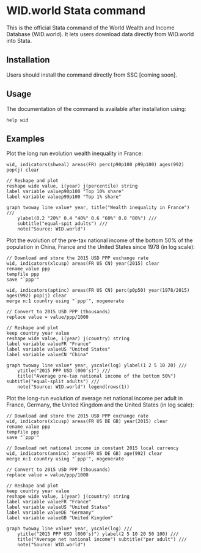 # WID.world Stata command

This is the official Stata command of the World Wealth and Income Database (WID.world). It lets users download data directly from WID.world into Stata.

## Installation

Users should install the command directly from SSC [coming soon].

## Usage

The documentation of the command is available after installation using:
```
help wid
```

## Examples

Plot the long run evolution wealth inequality in France:
```
wid, indicators(shweal) areas(FR) perc(p90p100 p99p100) ages(992) pop(j) clear

// Reshape and plot
reshape wide value, i(year) j(percentile) string
label variable valuep90p100 "Top 10% share"
label variable valuep99p100 "Top 1% share"

graph twoway line value* year, title("Wealth inequality in France") ///
	ylabel(0.2 "20%" 0.4 "40%" 0.6 "60%" 0.8 "80%") ///
	subtitle("equal-spit adults") ///
	note("Source: WID.world")
```

Plot the evolution of the pre-tax national income of the bottom 50% of the population in China, France and the United States since 1978 (in log scale):
```
// Download and store the 2015 USD PPP exchange rate
wid, indicators(xlcusp) areas(FR US CN) year(2015) clear
rename value ppp
tempfile ppp
save "`ppp'"

wid, indicators(aptinc) areas(FR US CN) perc(p0p50) year(1978/2015) ages(992) pop(j) clear
merge n:1 country using "`ppp'", nogenerate

// Convert to 2015 USD PPP (thousands)
replace value = value/ppp/1000

// Reshape and plot
keep country year value
reshape wide value, i(year) j(country) string
label variable valueFR "France"
label variable valueUS "United States"
label variable valueCN "China"

graph twoway line value* year, yscale(log) ylabel(1 2 5 10 20) ///
	ytitle("2015 PPP USD (000’s)") ///
	title("Average pre-tax national income of the bottom 50%") subtitle("equal-split adults") ///
	note("Source: WID.world") legend(rows(1))
```

Plot the long-run evolution of average net national income per adult in France, Germany, the United Kingdom and the United States (in log scale):
```
// Download and store the 2015 USD PPP exchange rate
wid, indicators(xlcusp) areas(FR US DE GB) year(2015) clear
rename value ppp
tempfile ppp
save "`ppp'"

// Download net national income in constant 2015 local currency
wid, indicators(anninc) areas(FR US DE GB) age(992) clear
merge n:1 country using "`ppp'", nogenerate

// Convert to 2015 USD PPP (thousands)
replace value = value/ppp/1000

// Reshape and plot
keep country year value
reshape wide value, i(year) j(country) string
label variable valueFR "France"
label variable valueUS "United States"
label variable valueDE "Germany"
label variable valueGB "United Kingdom"

graph twoway line value* year, yscale(log) ///
	ytitle("2015 PPP USD (000’s)") ylabel(2 5 10 20 50 100) ///
	title("Average net national income") subtitle("per adult") ///
	note("Source: WID.world")
```
